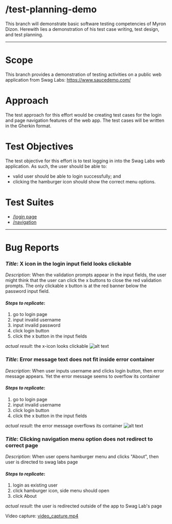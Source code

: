 # /test-planning-demo

This branch will demonstrate basic software testing competencies of Myron Dizon. Herewith lies a demonstration of his test case writing, test design, and test planning. 

----

# Scope
This branch provides a demonstration of testing activities on a public web application from Swag Labs: https://www.saucedemo.com/

# Approach
The test approach for this effort would be creating test cases for the login and page navigation features of the web app. The test cases will be written in the Gherkin format. 

# Test Objectives
The test objective for this effort is to test logging in into the Swag Labs web application. As such, the user should be able to:
- valid user should be able to login successfully; and
- clicking the hamburger icon should show the correct menu options.

# Test Suites
- [/login page](https://github.com/myrondizon/test-planning-demo/blob/main/login-tests.txt)
- [/navigation](https://github.com/myrondizon/test-planning-demo/blob/main/navigation-tests.txt)

----

# Bug Reports

### *Title*: X icon in the login input field looks clickable
*Description*: When the validation prompts appear in the input fields, the user might think that the user can click the x buttons to close the red validation prompts. The only clickable x button is at the red banner below the password input field.

#### *Steps to replicate*:
1. go to login page
2. input invalid username
3. input invalid password
4. click login button
5. click the x button in the input fields

*actual result*: the x-icon looks clickable
![alt text](https://raw.githubusercontent.com/myrondizon/test-planning-demo/main/bug-report-picture(1).jpg "bug-report-picture(1).jpg")

### *Title*: Error message text does not fit inside error container
*Description*: When user inputs username and clicks login button, then error message appears. Yet the error message seems to overflow its container

#### *Steps to replicate*:
1. go to login page
2. input invalid username
3. click login button
4. click the x button in the input fields

*actual result*: the error message overflows its container
![alt text](https://raw.githubusercontent.com/myrondizon/test-planning-demo/main/bug-report-picture(2).jpg "bug-report-picture(2).jpg")

### *Title*: Clicking navigation menu option does not redirect to correct page
*Description*: When user opens hamburger menu and clicks "About", then user is directed to swag labs page

#### *Steps to replicate*:
1. login as existing user
2. click hamburger icon, side menu should open
3. click About

*actual result*: the user is redirected outside of the app to Swag Lab's page

Video capture: [video_capture.mp4](https://www.youtube.com/watch?v=dQw4w9WgXcQ)
